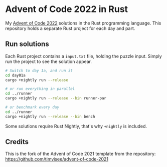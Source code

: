 # Advent of Code 2022 in Rust

My [Advent of Code 2022][aoc-2022] solutions in the Rust programming language.
This repository holds a separate Rust project for each day and part.

## Run solutions

Each Rust project contains a `input.txt` file, holding the puzzle input. Simply
run the project to see the solution appear.

```bash
# Switch to day 1a, and run it
cd day01a
cargo +nightly run --release

# or run everything in parallel
cd ../runner
cargo +nightly run --release --bin runner-par

# or benchmark every day
cd ../runner
cargo +nightly run --release --bin bench
```

Some solutions require Rust Nightly, that's why `+nightly` is included.

[aoc-2022]: https://adventofcode.com/2022

## Credits
This is the fork of the Advent of Code 2021 template from the repository: https://github.com/timvisee/advent-of-code-2021
